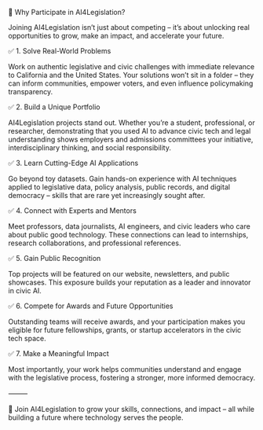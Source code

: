 🌟 Why Participate in AI4Legislation?

Joining AI4Legislation isn’t just about competing – it’s about unlocking real opportunities to grow, make an impact, and accelerate your future.

✅ 1. Solve Real-World Problems

Work on authentic legislative and civic challenges with immediate relevance to California and the United States. Your solutions won’t sit in a folder – they can inform communities, empower voters, and even influence policymaking transparency.

✅ 2. Build a Unique Portfolio

AI4Legislation projects stand out. Whether you’re a student, professional, or researcher, demonstrating that you used AI to advance civic tech and legal understanding shows employers and admissions committees your initiative, interdisciplinary thinking, and social responsibility.

✅ 3. Learn Cutting-Edge AI Applications

Go beyond toy datasets. Gain hands-on experience with AI techniques applied to legislative data, policy analysis, public records, and digital democracy – skills that are rare yet increasingly sought after.

✅ 4. Connect with Experts and Mentors

Meet professors, data journalists, AI engineers, and civic leaders who care about public good technology. These connections can lead to internships, research collaborations, and professional references.

✅ 5. Gain Public Recognition

Top projects will be featured on our website, newsletters, and public showcases. This exposure builds your reputation as a leader and innovator in civic AI.

✅ 6. Compete for Awards and Future Opportunities

Outstanding teams will receive awards, and your participation makes you eligible for future fellowships, grants, or startup accelerators in the civic tech space.

✅ 7. Make a Meaningful Impact

Most importantly, your work helps communities understand and engage with the legislative process, fostering a stronger, more informed democracy.

⸻

🔗 Join AI4Legislation to grow your skills, connections, and impact – all while building a future where technology serves the people.
